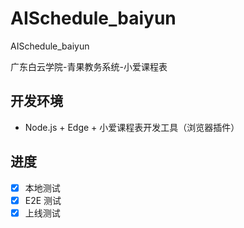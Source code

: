 # AISchedule_baiyun

AISchedule_baiyun

广东白云学院-青果教务系统-小爱课程表

## 开发环境

- Node.js + Edge + 小爱课程表开发工具（浏览器插件）

## 进度

- [x] 本地测试
- [x] E2E 测试
- [x] 上线测试
